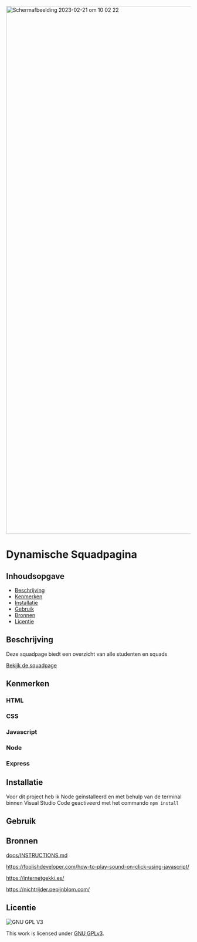 <img width="1440" alt="Schermafbeelding 2023-02-21 om 10 02 22" src="https://user-images.githubusercontent.com/89298385/220298039-a23410cc-24ca-4806-9483-3349eedab0d0.png">

# Dynamische Squadpagina 
<!-- Geef je project een titel en schrijf in één zin wat het is -->

## Inhoudsopgave

  * [Beschrijving](#beschrijving)
  * [Kenmerken](#kenmerken)
  * [Installatie](#installatie)
  * [Gebruik](#gebruik)
  * [Bronnen](#bronnen)
  * [Licentie](#licentie)

## Beschrijving
<!-- In de Beschrijving staat hoe je project er uit ziet, hoe het werkt en wat je er mee kan. -->
<!-- Voeg een mooie poster visual toe 📸 -->
<!-- Voeg een link toe naar Github Pages 🌐-->
Deze squadpage biedt een overzicht van alle studenten en squads 

[Bekijk de squadpage](https://blue-proud-hare.cyclic.app/)

## Kenmerken
<!-- Bij Kenmerken staat welke technieken zijn gebruikt en hoe. Wat is de HTML structuur? Wat zijn de belangrijkste dingen in CSS? Wat is er met Javascript gedaan en hoe? Misschien heb je een framwork of library gebruikt? -->
### HTML

### CSS

### Javascript

### Node

### Express


## Installatie
<!-- Bij Installatie staat stap-voor-stap beschreven hoe je de development omgeving moet inrichten om aan de repository te kunnen werken. -->
Voor dit project heb ik Node geinstalleerd en met behulp van de terminal binnen Visual Studio Code geactiveerd met het commando `npm install`

## Gebruik


## Bronnen
[docs/INSTRUCTIONS.md](docs/INSTRUCTIONS.md)

https://foolishdeveloper.com/how-to-play-sound-on-click-using-javascript/

https://internetgekki.es/

https://nichtrijder.pepijnblom.com/

## Licentie

![GNU GPL V3](https://www.gnu.org/graphics/gplv3-127x51.png)

This work is licensed under [GNU GPLv3](./LICENSE).
